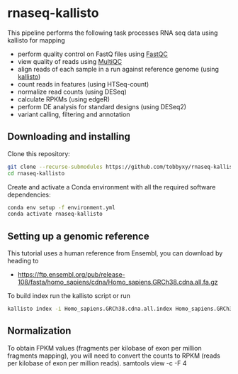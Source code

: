 # rnaseq-kallisto

This pipeline performs the following task
processes RNA seq data using kallisto for mapping

- perform quality control on FastQ files using [FastQC](https://www.bioinformatics.babraham.ac.uk/projects/fastqc/)
- view quality of reads using [MultiQC](https://multiqc.info/)
- align reads of each sample in a run against reference genome (using [kallisto](https://github.com/pachterlab/kallisto)) 
- count reads in features (using HTSeq-count)
- normalize read counts (using DESeq)
- calculate RPKMs (using edgeR)
- perform DE analysis for standard designs (using DESeq2)
- variant calling, filtering and annotation

 
 ## Downloading and installing

Clone this repository:

```bash
git clone --recurse-submodules https://github.com/tobbyxy/rnaseq-kallisto
cd rnaseq-kallisto
```

Create and activate a Conda environment with all the required software
dependencies:

```bash
conda env setup -f environment.yml
conda activate rnaseq-kallisto
```

## Setting up a genomic reference


This tutorial uses a human reference from Ensembl, you can download by heading to
  - https://ftp.ensembl.org/pub/release-108/fasta/homo_sapiens/cdna/Homo_sapiens.GRCh38.cdna.all.fa.gz

To build index run the kallisto script or run

```bash
kallisto index -i Homo_sapiens.GRCh38.cdna.all.index Homo_sapiens.GRCh38.cdna.all.fa 
```


## Normalization
To obtain FPKM values (fragments per kilobase of exon per million fragments mapping), you will need to convert the counts to RPKM (reads per kilobase of exon per million reads).
samtools view -c -F 4 <BAM file>
